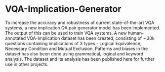 # VQA-Implication-Generator
To increase the accuracy and robustness of current state-of-the-art VQA systems, a new implication QA pair generator model has been implemented. The output of this can be used to train VQA systems.
A new human-annotated VQA-Implication dataset has been created, consisting of ∼30k questions containing implications of 3 types - Logical Equivalence, Necessary Condition and Mutual Exclusion. Patterns and biases in the dataset has also been done using grammatical, logical and keyword analysis. The dataset and its analysis has been published here for further use in other projects.
